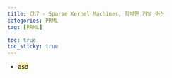 ```yaml
---
title: Ch7 - Sparse Kernel Machines, 희박한 커널 머신
categories: PRML
tag: [PRML]

toc: true
toc_sticky: true
---
```


- <mark style='background-color: #fff5b1'> asd </mark>



